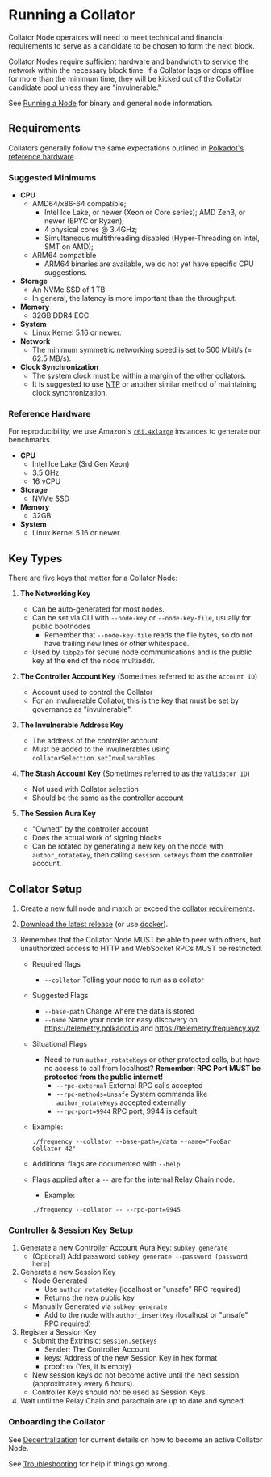 # Running a Collator

Collator Node operators will need to meet technical and financial requirements to serve as a candidate to be chosen to form the next block.

Collator Nodes require sufficient hardware and bandwidth to service the network within the necessary block time.
If a Collator lags or drops offline for more than the minimum time, they will be kicked out of the Collator candidate pool unless they are "invulnerable."

See [Running a Node](./Node.md) for binary and general node information.

## Requirements

Collators generally follow the same expectations outlined in [Polkadot's reference hardware](https://wiki.polkadot.network/docs/maintain-guides-how-to-validate-polkadot#reference-hardware).

### Suggested Minimums

- **CPU**
  - AMD64/x86-64 compatible;
    - Intel Ice Lake, or newer (Xeon or Core series); AMD Zen3, or newer (EPYC or Ryzen);
    - 4 physical cores @ 3.4GHz;
    - Simultaneous multithreading disabled (Hyper-Threading on Intel, SMT on AMD);
  - ARM64 compatible
    - ARM64 binaries are available, we do not yet have specific CPU suggestions.
- **Storage**
  - An NVMe SSD of 1 TB
  - In general, the latency is more important than the throughput.
- **Memory**
  - 32GB DDR4 ECC.
- **System**
  - Linux Kernel 5.16 or newer.
- **Network**
  - The minimum symmetric networking speed is set to 500 Mbit/s (= 62.5 MB/s).
- **Clock Synchronization**
  - The system clock must be within a margin of the other collators.
  - It is suggested to use [NTP](https://en.wikipedia.org/wiki/Network_Time_Protocol) or another similar method of maintaining clock synchronization.

### Reference Hardware

For reproducibility, we use Amazon's [`c6i.4xlarge`](https://aws.amazon.com/ec2/instance-types/c6i/) instances to generate our benchmarks.

- **CPU**
  - Intel Ice Lake (3rd Gen Xeon)
  - 3.5 GHz
  - 16 vCPU
- **Storage**
  - NVMe SSD
- **Memory**
  - 32GB
- **System**
  - Linux Kernel 5.16 or newer.

## Key Types

There are five keys that matter for a Collator Node:

1. **The Networking Key**

   - Can be auto-generated for most nodes.
   - Can be set via CLI with `--node-key` or `--node-key-file`, usually for public bootnodes
     - Remember that `--node-key-file` reads the file bytes, so do not have trailing new lines or other whitespace.
   - Used by `libp2p` for secure node communications and is the public key at the end of the node multiaddr.

2. **The Controller Account Key** (Sometimes referred to as the `Account ID`)

   - Account used to control the Collator
   - For an invulnerable Collator, this is the key that must be set by governance as "invulnerable".

3. **The Invulnerable Address Key**

   - The address of the controller account
   - Must be added to the invulnerables using `collatorSelection.setInvulnerables`.

4. **The Stash Account Key** (Sometimes referred to as the `Validator ID`)

   - Not used with Collator selection
   - Should be the same as the controller account

5. **The Session Aura Key**

   - "Owned" by the controller account
   - Does the actual work of signing blocks
   - Can be rotated by generating a new key on the node with `author_rotateKey`, then calling `session.setKeys` from the controller account.

## Collator Setup

1. Create a new full node and match or exceed the [collator requirements](#requirements).
1. [Download the latest release](https://github.com/LibertyDSNP/frequency/releases) (or use [docker](https://hub.docker.com/u/frequencychain)).
1. Remember that the Collator Node MUST be able to peer with others, but unauthorized access to HTTP and WebSocket RPCs MUST be restricted.

   - Required flags
     - `--collator` Telling your node to run as a collator
   - Suggested Flags
     - `--base-path` Change where the data is stored
     - `--name` Name your node for easy discovery on https://telemetry.polkadot.io and https://telemetry.frequency.xyz
   - Situational Flags
     - Need to run `author_rotateKeys` or other protected calls, but have no access to call from localhost? **Remember: RPC Port MUST be protected from the public internet!**
       - `--rpc-external` External RPC calls accepted
       - `--rpc-methods=Unsafe` System commands like `author_rotateKeys` accepted externally
       - `--rpc-port=9944` RPC port, 9944 is default
   - Example:

     ```
     ./frequency --collator --base-path=/data --name="FooBar Collator 42"

     ```

   - Additional flags are documented with `--help`
   - Flags applied after a `--` are for the internal Relay Chain node.

     - Example:

     ```
     ./frequency --collator -- --rpc-port=9945

     ```

### Controller & Session Key Setup

1. Generate a new Controller Account Aura Key: `subkey generate`
   - (Optional) Add password `subkey generate --password [password here]`
1. Generate a new Session Key
   - Node Generated
     - Use `author_rotateKey` (localhost or "unsafe" RPC required)
     - Returns the new public key
   - Manually Generated via `subkey generate`
     - Add to the node with `author_insertKey` (localhost or "unsafe" RPC required)
1. Register a Session Key
   - Submit the Extrinsic: `session.setKeys`
     - Sender: The Controller Account
     - keys: Address of the new Session Key in hex format
     - proof: `0x` (Yes, it is empty)
   - New session keys do not become active until the next session (approximately every 6 hours).
   - Controller Keys should _not_ be used as Session Keys.
1. Wait until the Relay Chain and parachain are up to date and synced.

### Onboarding the Collator

See [Decentralization](./Decentralization.md) for current details on how to become an active Collator Node.

See [Troubleshooting](./Troubleshooting.md) for help if things go wrong.
